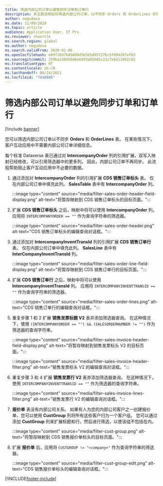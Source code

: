 ```yaml
---
title: 筛选内部公司订单以避免同步订单和订单行
description: 本主题说明如何筛选内部公司订单，以不同步 Orders 和 OrderLines 实体。
author: negudava
ms.date: 11/09/2020
ms.topic: article
audience: Application User, IT Pro
ms.reviewer: rhaertle
ms.search.region: global
ms.author: negudava
ms.search.validFrom: 2020-01-06
ms.openlocfilehash: e09f2037645609d5b5b5d05f27bc5f094287ef03
ms.sourcegitcommit: 259ba130450d8a6d93a65685c22c7eb411982c92
ms.translationtype: HT
ms.contentlocale: zh-CN
ms.lasthandoff: 08/24/2021
ms.locfileid: "7416945"
---
```

# <a name="filter-intercompany-orders-to-avoid-syncing-orders-and-orderlines"></a>筛选内部公司订单以避免同步订单和订单行

[!include [banner](../../includes/banner.md)]

您可以筛选内部公司订单以不同步 **Orders** 和 **OrderLines** 表。 在某些情况下，客户互动应用中不需要内部公司订单详细信息。

每个标准 Dataverse 表已通过对 **IntercompanyOrder** 列的引用扩展，双写入映射已经修改，可以引用筛选器中的更多列。 因此，内部公司订单不再同步。 此流程帮助阻止客户互动应用中不必要的数据。

1. 通过添加对 **IntercompanyOrder** 列的引用扩展 **CDS 销售订单标头** 表。 仅在内部公司订单中填充此列。 **SalesTable** 表中有 **IntercompanyOrder** 列。

    :::image type="content" source="media/filter-sales-order-header-field-display.png" alt-text="将暂存映射到 CDS 销售订单标头的目标页面。":::

2. 扩展 **CDS 销售订单标头** 之后，映射中将可以使用 **IntercompanyOrder** 列。 应用将 `INTERCOMPANYORDER == ""` 作为查询字符串的筛选器。

    :::image type="content" source="media/filter-sales-order-header.png" alt-text="CDS 销售订单标头的编辑查询对话框。":::

3. 通过添加对 **IntercompanyInventTransId** 列的引用扩展 **CDS 销售订单行** 表。 仅在内部公司订单中填充此列。 **SalesLine** 表中有 **InterCompanyInventTransId** 列。

    :::image type="content" source="media/filter-sales-order-line-field-display.png" alt-text="将暂存映射到 CDS 销售订单行的目标页面。":::

4. 扩展 **CDS 销售订单行** 之后，映射中将可以使用 **IntercompanyInventTransId** 列。 应用将 `INTERCOMPANYINVENTTRANSID == ""` 作为查询字符串的筛选器。

    :::image type="content" source="media/filter-sales-order-lines.png" alt-text="CDS 销售订单行的编辑查询对话框。":::

5. 重复步骤 1 和 2 扩展 **销售发票标题 V2** 表并添加筛选器查询。 在这种情况下，使用 `(INTERCOMPANYORDER == "") && (SALESORDERNUMBER != "")` 作为筛选器的查询字符串。

    :::image type="content" source="media/filter-sales-invoice-header-field-display.png" alt-text="将暂存映射到销售发票标头 V2 的目标页面。":::

    :::image type="content" source="media/filter-sales-invoice-header-filter.png" alt-text="销售发票标头 V2 的编辑查询对话框。":::

6. 重复步骤 3 和 4 扩展 **销售发票行 V2** 表并添加筛选器查询。 在这种情况下，使用 `INTERCOMPANYINVENTTRANSID == ""` 作为筛选器的查询字符串。

    :::image type="content" source="media/filter-sales-invoice-lines-filter.png" alt-text="销售发票行 V2 的编辑查询对话框。":::

7. **报价单** 表没有内部公司关系。 如果有人为您的内部公司客户之一创建报价单，您可以使用 **CustGroup** 列将所有这些客户归为一个客户组。 您可以通过添加 **CustGroup** 列来扩展标题和行，然后进行筛选，以使该组不包括在内。

    :::image type="content" source="media/filter-cust-group.png" alt-text="将暂存映射到 CDS 销售报价单标头的目标页面。":::

8. 扩展 **报价单** 后，应用将 `CUSTGROUP != "<company>"` 作为查询字符串的筛选器。

    :::image type="content" source="media/filter-cust-group-edit.png" alt-text="CDS 销售报价单标头的编辑查询对话框。":::


[!INCLUDE[footer-include](../../../../includes/footer-banner.md)]